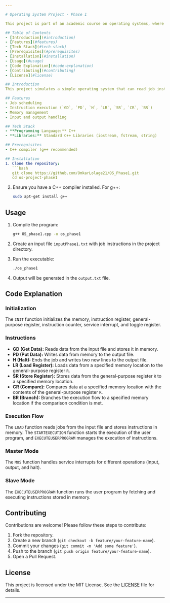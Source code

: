 ```yaml
---

# Operating System Project - Phase 1

This project is part of an academic course on operating systems, where we simulate an operating system's basic functionalities such as job scheduling, instruction execution, and data handling. The project is implemented in C++ and includes key concepts such as reading from input files, processing instructions, and writing to output files.

## Table of Contents
- [Introduction](#introduction)
- [Features](#features)
- [Tech Stack](#tech-stack)
- [Prerequisites](#prerequisites)
- [Installation](#installation)
- [Usage](#usage)
- [Code Explanation](#code-explanation)
- [Contributing](#contributing)
- [License](#license)

## Introduction
This project simulates a simple operating system that can read job instructions, execute them, and manage data input and output. It includes functionalities for initializing memory, handling different instructions, managing execution flow, and logging the results.

## Features
- Job scheduling
- Instruction execution (`GD`, `PD`, `H`, `LR`, `SR`, `CR`, `BR`)
- Memory management
- Input and output handling

## Tech Stack
- **Programming Language:** C++
- **Libraries:** Standard C++ Libraries (iostream, fstream, string)

## Prerequisites
- C++ compiler (g++ recommended)

## Installation
1. Clone the repository:
   ```bash
   git clone https://github.com/OmkarLolage21/OS_Phase1.git
   cd os-project-phase1
   ```

2. Ensure you have a C++ compiler installed. For g++:
   ```bash
   sudo apt-get install g++
   ```

## Usage
1. Compile the program:
   ```bash
   g++ OS_phase1.cpp -o os_phase1
   ```

2. Create an input file `inputPhase1.txt` with job instructions in the project directory.

3. Run the executable:
   ```bash
   ./os_phase1
   ```

4. Output will be generated in the `output.txt` file.

## Code Explanation

### Initialization

The `INIT` function initializes the memory, instruction register, general-purpose register, instruction counter, service interrupt, and toggle register.

### Instructions

- **GD (Get Data):** Reads data from the input file and stores it in memory.
- **PD (Put Data):** Writes data from memory to the output file.
- **H (Halt):** Ends the job and writes two new lines to the output file.
- **LR (Load Register):** Loads data from a specified memory location to the general-purpose register `R`.
- **SR (Store Register):** Stores data from the general-purpose register `R` to a specified memory location.
- **CR (Compare):** Compares data at a specified memory location with the contents of the general-purpose register `R`.
- **BR (Branch):** Branches the execution flow to a specified memory location if the comparison condition is met.

### Execution Flow

The `LOAD` function reads jobs from the input file and stores instructions in memory. The `STARTEXECUTION` function starts the execution of the user program, and `EXECUTEUSERPROGRAM` manages the execution of instructions.

### Master Mode

The `MOS` function handles service interrupts for different operations (input, output, and halt).

### Slave Mode

The `EXECUTEUSERPROGRAM` function runs the user program by fetching and executing instructions stored in memory.

## Contributing
Contributions are welcome! Please follow these steps to contribute:
1. Fork the repository.
2. Create a new branch (`git checkout -b feature/your-feature-name`).
3. Commit your changes (`git commit -m 'Add some feature'`).
4. Push to the branch (`git push origin feature/your-feature-name`).
5. Open a Pull Request.

## License
This project is licensed under the MIT License. See the [LICENSE](LICENSE) file for details.

---
```

